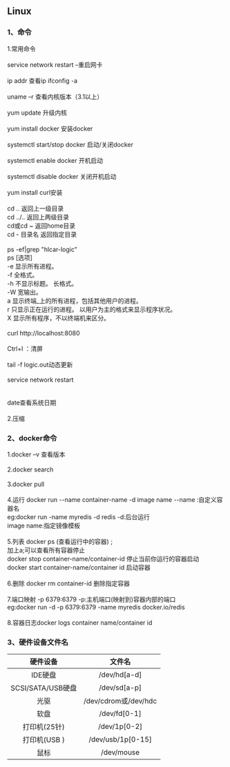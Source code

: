 ## Linux
### 1、命令
1.常用命令
<br><br>service network restart –重启网卡
<br><br>ip addr 查看ip ifconfig -a 
<br><br>uname –r 查看内核版本（3.1以上）
<br><br>yum update 升级内核
<br><br>yum install docker 安装docker
<br><br>systemctl start/stop docker 启动/关闭docker
<br><br>systemctl enable docker 开机启动
<br><br>systemctl disable docker 关闭开机启动
<br><br>yum install curl安装
<br><br>cd ..   返回上一级目录
<br>cd ../..   返回上两级目录
<br>cd或cd ~    返回home目录
<br>cd - 目录名  返回指定目录
<br><br> ps -ef|grep "hlcar-logic"
<br>ps [选项]
<br>-e
显示所有进程。
<br>-f
全格式。
<br>-h
不显示标题。
长格式。
<br>-W
宽输出。
<br>a
显示终端_上的所有进程，包括其他用户的进程。
<br>r
只显示正在运行的进程。
以用户为主的格式来显示程序状况。
<br>X
显示所有程序，不以终端机来区分。
<br><br>curl  http://localhost:8080
<br><br>Ctrl+l ：清屏
<br><br>tail -f logic.out动态更新
<br><br>service network restart  
<br><br>date查看系统日期
<br><br>2.压缩
### 2、docker命令
1.docker –v 查看版本
<br><br>2.docker search 
<br><br>3.docker pull
<br><br>4.运行  docker run --name container-name -d image name  --name :自定义容器名
  <br>eg:docker run -name myredis -d redis  -d:后台运行
  <br>image name:指定镜像模板
<br><br>5.列表  docker ps (查看运行中的容器) ; <br> 加上a;可以查看所有容器停止 <br> docker stop container-name/container-id  停止当前你运行的容器启动  <br>docker 
start container-name/container id  启动容器
<br><br>6.删除  docker rm container-id  删除指定容器
<br><br>7.端口映射  -p 6379:6379  -p:主机端口(映射到)容器内部的端口
  <br>eg:docker run -d -p 6379:6379 -name myredis docker.io/redis
<br><br>8.容器日志docker logs container name/container id
### 3、硬件设备文件名
|硬件设备|文件名|
|:--:|:--:|
|IDE硬盘|/dev/hd[a-d]|
|SCSI/SATA/USB硬盘|/dev/sd[a-p]|
|光驱|/dev/cdrom或/dev/hdc|
|软盘|/dev/fd[0-1]|
|打印机(25针)|/dev/1p[0-2]|
|打印机(USB )|/dev/usb/1p[0-15]|
|鼠标|/dev/mouse|






